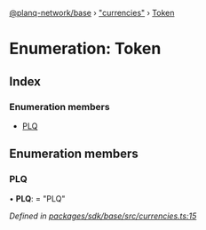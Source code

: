[@planq-network/base](../README.md) › ["currencies"](../modules/_currencies_.md) › [Token](_currencies_.token.md)

# Enumeration: Token

## Index

### Enumeration members

* [PLQ](_currencies_.token.md#planq)

## Enumeration members

###  PLQ

• **PLQ**: = "PLQ"

*Defined in [packages/sdk/base/src/currencies.ts:15](https://github.com/planq-network/planq-sdk/blob/master/packages/sdk/base/src/currencies.ts#L15)*
